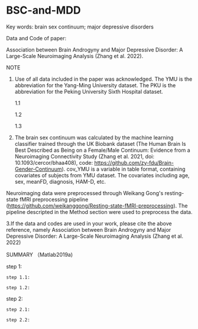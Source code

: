 # BSC-and-MDD

Key words: brain sex continuum; major depressive disorders

Data and Code of paper:

Association between Brain Androgyny and Major Depressive Disorder: A Large-Scale Neuroimaging Analysis (Zhang et al. 2022).

NOTE

1. Use of all data included in the paper was acknowledged. The YMU is the abbreviation for the Yang-Ming University dataset. The PKU is the abbreviation for the Peking University Sixth Hospital dataset.
    
    1.1 
    
    1.2 
    
    1.3 

2. The brain sex continuum was calculated by the machine learning classifier trained through the UK Biobank dataset (The Human Brain Is Best Described as Being on a Female/Male Continuum: Evidence from a Neuroimaging Connectivity Study (Zhang et al. 2021, doi: 10.1093/cercor/bhaa408), code: https://github.com/zy-fdu/Brain-Gender-Continuum). cov_YMU is a variable in table format, containing covariates of subjects from YMU dataset. The covariates including age, sex, meanFD, diagnosis, HAM-D, etc.

Neuroimaging data were preprocessed through Weikang Gong's resting-state fMRI preprocessing pipeline (https://github.com/weikanggong/Resting-state-fMRI-preprocessing). The pipeline descripted in the Method section were used to preprocess the data.

3.If the data and codes are used in your work, please cite the above reference, namely Association between Brain Androgyny and Major Depressive Disorder: A Large-Scale Neuroimaging Analysis (Zhang et al. 2022)

SUMMARY （Matlab2019a)

step 1: 

    step 1.1: 
    
    step 1.2: 


step 2: 

    step 2.1: 
  
    step 2.2: 



